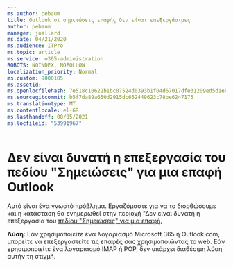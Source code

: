```yaml
---
ms.author: pebaum
title: Outlook οι σημειώσεις επαφής δεν είναι επεξεργάσιμες
author: pebaum
manager: joallard
ms.date: 04/21/2020
ms.audience: ITPro
ms.topic: article
ms.service: o365-administration
ROBOTS: NOINDEX, NOFOLLOW
localization_priority: Normal
ms.custom: 9000185
ms.assetid: ''
ms.openlocfilehash: 7e518c10622b1bc07524d0393b1f04d67017dfe31209ed5d1e8283b7fc14917b
ms.sourcegitcommit: b5f7da89a650d2915dc652449623c78be6247175
ms.translationtype: MT
ms.contentlocale: el-GR
ms.lasthandoff: 08/05/2021
ms.locfileid: "53991967"
---
```

# <a name="cant-edit-the-notes-field-for-a-contact-in-outlook"></a>Δεν είναι δυνατή η επεξεργασία του πεδίου "Σημειώσεις" για μια επαφή Outlook
Αυτό είναι ένα γνωστό πρόβλημα. Εργαζόμαστε για να το διορθώσουμε και η κατάσταση θα ενημερωθεί στην περιοχή "Δεν είναι δυνατή η επεξεργασία του [πεδίου "Σημειώσεις" για μια επαφή.](https://support.office.com/article/fb8394ce-04ce-48b5-bae4-be46f77f10fe)

**Λύση:** Εάν χρησιμοποιείτε ένα λογαριασμό Microsoft 365 ή Outlook.com, μπορείτε να επεξεργαστείτε τις επαφές σας χρησιμοποιώντας το web. Εάν χρησιμοποιείτε ένα λογαριασμό IMAP ή POP, δεν υπάρχει διαθέσιμη λύση αυτήν τη στιγμή.